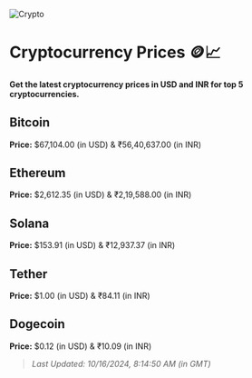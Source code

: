 
![Crypto](https://www.techguide.com.au/wp-content/uploads/2020/11/crypto3.jpeg)

# Cryptocurrency Prices 🪙📈

#### Get the latest cryptocurrency prices in USD and INR for top 5 cryptocurrencies.

## Bitcoin

**Price:** $67,104.00 (in USD) & ₹56,40,637.00 (in INR)

## Ethereum

**Price:** $2,612.35 (in USD) & ₹2,19,588.00 (in INR)

## Solana

**Price:** $153.91 (in USD) & ₹12,937.37 (in INR)

## Tether

**Price:** $1.00 (in USD) & ₹84.11 (in INR)

## Dogecoin

**Price:** $0.12 (in USD) & ₹10.09 (in INR)

> _Last Updated: 10/16/2024, 8:14:50 AM (in GMT)_
